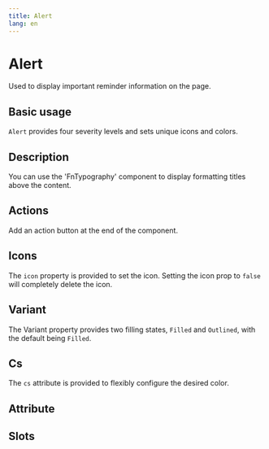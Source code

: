 ```yaml
---
title: Alert
lang: en
---
```


<script setup lang="ts">
  import props from "../../../example/alert/description/en-props.ts";
  import slots from "../../../example/alert/description/en-slots.ts";
</script>


# Alert

Used to display important reminder information on the page.

## Basic usage

`Alert` provides four severity levels and sets unique icons and colors.

<demo src="../../../example/alert/base.vue"></demo>

## Description

You can use the 'FnTypography' component to display formatting titles above the content.

<demo src="../../../example/alert/description.vue"></demo>

## Actions

Add an action button at the end of the component.

<demo src="../../../example/alert/actions.vue"></demo>

## Icons

The `icon` property is provided to set the icon. Setting the icon prop to `false` will completely delete the icon.

<demo src="../../../example/alert/icon.vue"></demo>

## Variant

The Variant property provides two filling states, `Filled` and `Outlined`, with the default being `Filled`.

<demo src="../../../example/alert/outlined.vue"></demo>


## Cs

The `cs` attribute is provided to flexibly configure the desired color.

<demo src="../../../example/alert/color.vue"></demo>

## Attribute

<table-block type="propsEn" :data="props"></table-block>


## Slots
<table-block type="slotsEn" :data="slots"></table-block>
